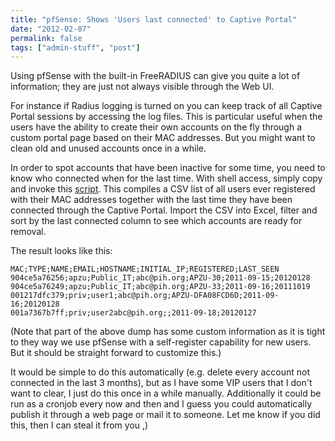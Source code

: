 ```yaml
---
title: "pfSense: Shows 'Users last connected' to Captive Portal"
date: "2012-02-07"
permalink: false
tags: ["admin-stuff", "post"]
---
```


Using pfSense with the built-in FreeRADIUS can give you quite a lot of information; they are just not always visible through the Web UI.

For instance if Radius logging is turned on you can keep track of all Captive Portal sessions by accessing the log files. This is particular useful when the users have the ability to create their own accounts on the fly through a custom portal page based on their MAC addresses. But you might want to clean old and unused accounts once in a while.

In order to spot accounts that have been inactive for some time, you need to know who connected when for the last time. With shell access, simply copy and invoke this [script](https://github.com/x-ian/pfSensePortal/blob/master/create_user_last_seen_csv.sh). This compiles a CSV list of all users ever registered with their MAC addresses together with the last time they have been connected through the Captive Portal. Import the CSV into Excel, filter and sort by the last connected column to see which accounts are ready for removal.

The result looks like this: 
```
MAC;TYPE;NAME;EMAIL;HOSTNAME;INITIAL_IP;REGISTERED;LAST_SEEN 
904ce5a76256;apzu;Public_IT;abc@pih.org;APZU-30;2011-09-15;20120128 
904ce5a76249;apzu;Public_IT;abc@pih.org;APZU-33;2011-09-16;20111019 
001217dfc379;priv;user1;abc@pih.org;APZU-DFA08FCD6D;2011-09-16;20120128 
001a7367b7ff;priv;user2abc@pih.org;;2011-09-18;20120127
```

(Note that part of the above dump has some custom information as it is tight to they way we use pfSense with a self-register capability for new users. But it should be straight forward to customize this.)

It would be simple to do this automatically (e.g. delete every account not connected in the last 3 months), but as I have some VIP users that I don't want to clear, I just do this once in a while manually. Additionally it could be run as a cronjob every now and then and I guess you could automatically publish it through a web page or mail it to someone. Let me know if you did this, then I can steal it from you ,)
